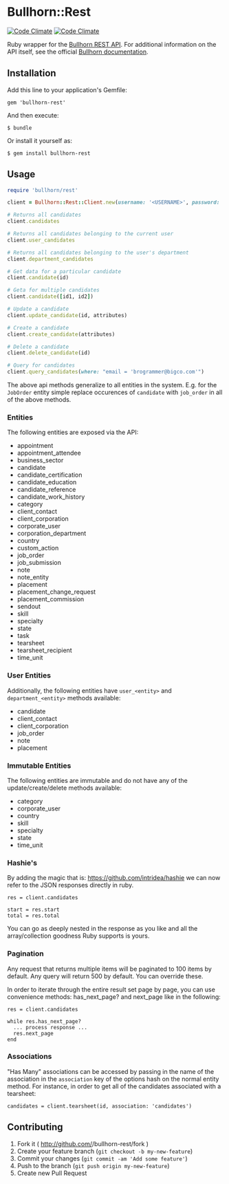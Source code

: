 # Bullhorn::Rest

[![Code Climate](https://codeclimate.com/github/MrMattWright/bullhorn-rest.png)](https://codeclimate.com/github/MrMattWright/bullhorn-rest)
[![Code Climate](https://codeclimate.com/github/MrMattWright/bullhorn-rest/coverage.png)](https://codeclimate.com/github/MrMattWright/bullhorn-rest)


Ruby wrapper for the [Bullhorn REST API](http://developer.bullhorn.com/articles/getting_started). For additional information on the API itself, see the official [Bullhorn documentation](http://developer.bullhorn.com/documentation).

## Installation

Add this line to your application's Gemfile:

    gem 'bullhorn-rest'

And then execute:

    $ bundle

Or install it yourself as:

    $ gem install bullhorn-rest

## Usage

```ruby
require 'bullhorn/rest'

client = Bullhorn::Rest::Client.new(username: '<USERNAME>', password: '<PASSWORD>', client_id: '<CLIENT_ID>', client_secret: '<CLIENT_SECRET>')

# Returns all candidates
client.candidates

# Returns all candidates belonging to the current user
client.user_candidates

# Returns all candidates belonging to the user's department
client.department_candidates

# Get data for a particular candidate
client.candidate(id)

# Geta for multiple candidates
client.candidate([id1, id2])

# Update a candidate
client.update_candidate(id, attributes)

# Create a candidate
client.create_candidate(attributes)

# Delete a candidate
client.delete_candidate(id)

# Query for candidates
client.query_candidates(where: "email = 'brogrammer@bigco.com'")
```

The above api methods generalize to all entities in the system. E.g. for the `JobOrder` entity simple replace occurences of `candidate` with `job_order` in all of the above methods.

### Entities

The following entities are exposed via the API:

* appointment
* appointment_attendee
* business_sector
* candidate
* candidate_certification
* candidate_education
* candidate_reference
* candidate_work_history
* category
* client_contact
* client_corporation
* corporate_user
* corporation_department
* country
* custom_action
* job_order
* job_submission
* note
* note_entity
* placement
* placement_change_request
* placement_commission
* sendout
* skill
* specialty
* state
* task
* tearsheet
* tearsheet_recipient
* time_unit

### User Entities

Additionally, the following entities have `user_<entity>` and `department_<entity>` methods available:

* candidate
* client_contact
* client_corporation
* job_order
* note
* placement

### Immutable Entities

The following entities are immutable and do not have any of the update/create/delete methods available:

* category
* corporate_user
* country
* skill
* specialty
* state
* time_unit

### Hashie's
By adding the magic that is: https://github.com/intridea/hashie we can now refer to the JSON responses directly in ruby. 
```
res = client.candidates 

start = res.start
total = res.total
```
You can go as deeply nested in the response as you like and all the array/collection goodness Ruby supports is yours. 

### Pagination

Any request that returns multiple items will be paginated to 100 items by default. Any query will return 500 by default. You can override these. 

In order to iterate through the entire result set page by page, you can use convenience methods: has_next_page? and next_page like in the following:
```
res = client.candidates 

while res.has_next_page?
  ... process response ...
  res.next_page
end
```
### Associations

"Has Many" associations can be accessed by passing in the name of the association in the `association` key of the options hash on the normal entity method. For instance, in order to get all of the candidates associated with a tearsheet:

```
candidates = client.tearsheet(id, association: 'candidates')
```

## Contributing

1. Fork it ( http://github.com/<my-github-username>/bullhorn-rest/fork )
2. Create your feature branch (`git checkout -b my-new-feature`)
3. Commit your changes (`git commit -am 'Add some feature'`)
4. Push to the branch (`git push origin my-new-feature`)
5. Create new Pull Request
